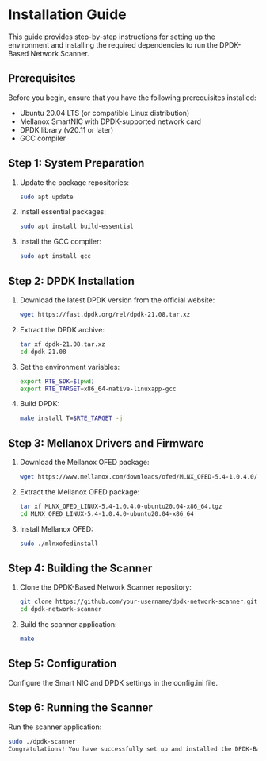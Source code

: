 # Installation Guide

This guide provides step-by-step instructions for setting up the environment and installing the required dependencies to run the DPDK-Based Network Scanner.

## Prerequisites

Before you begin, ensure that you have the following prerequisites installed:

- Ubuntu 20.04 LTS (or compatible Linux distribution)
- Mellanox SmartNIC with DPDK-supported network card
- DPDK library (v20.11 or later)
- GCC compiler

## Step 1: System Preparation

1. Update the package repositories:

   ```bash
   sudo apt update

2. Install essential packages:
   ```bash
   sudo apt install build-essential
   
3. Install the GCC compiler:
   ```bash
   sudo apt install gcc
   
## Step 2: DPDK Installation

1. Download the latest DPDK version from the official website:
   ```bash
   wget https://fast.dpdk.org/rel/dpdk-21.08.tar.xz
   
2. Extract the DPDK archive:
   ```bash
   tar xf dpdk-21.08.tar.xz
   cd dpdk-21.08
   
3. Set the environment variables:
   ```bash
   export RTE_SDK=$(pwd)
   export RTE_TARGET=x86_64-native-linuxapp-gcc

4. Build DPDK:
   ```bash
   make install T=$RTE_TARGET -j
   
## Step 3: Mellanox Drivers and Firmware
1. Download the Mellanox OFED package:
   ```bash
   wget https://www.mellanox.com/downloads/ofed/MLNX_OFED-5.4-1.0.4.0/MLNX_OFED_LINUX-5.4-1.0.4.0-ubuntu20.04-x86_64.tgz

2. Extract the Mellanox OFED package:

   ```bash
   tar xf MLNX_OFED_LINUX-5.4-1.0.4.0-ubuntu20.04-x86_64.tgz
   cd MLNX_OFED_LINUX-5.4-1.0.4.0-ubuntu20.04-x86_64

3. Install Mellanox OFED:

   ```bash
   sudo ./mlnxofedinstall

## Step 4: Building the Scanner

1. Clone the DPDK-Based Network Scanner repository:

    ```bash
   git clone https://github.com/your-username/dpdk-network-scanner.git
   cd dpdk-network-scanner

2. Build the scanner application:
   ```bash
   make

## Step 5: Configuration

Configure the Smart NIC and DPDK settings in the config.ini file.


## Step 6: Running the Scanner
Run the scanner application:
   ```bash
   sudo ./dpdk-scanner
Congratulations! You have successfully set up and installed the DPDK-Based Network Scanner.

